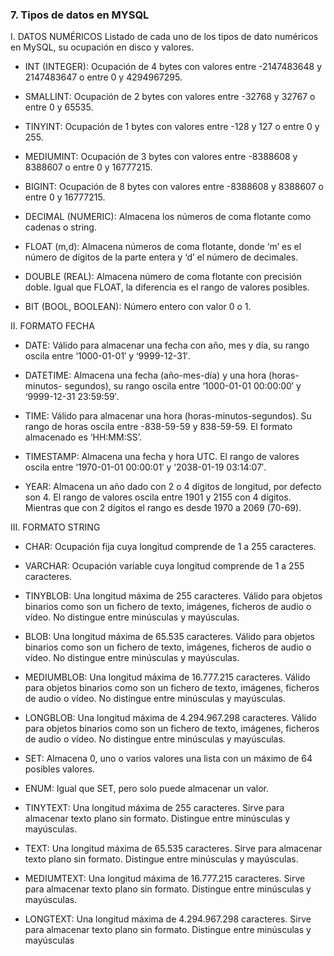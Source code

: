 ### 7. Tipos de datos en MYSQL
I. DATOS NUMÉRICOS
Listado de cada uno de los tipos de dato numéricos en MySQL, su ocupación en disco y
valores.

* INT (INTEGER): Ocupación de 4 bytes con valores entre -2147483648 y
2147483647 o entre 0 y 4294967295.

* SMALLINT: Ocupación de 2 bytes con valores entre -32768 y 32767 o entre 0
y 65535.

* TINYINT: Ocupación de 1 bytes con valores entre -128 y 127 o entre 0 y 255.

* MEDIUMINT: Ocupación de 3 bytes con valores entre -8388608 y 8388607 o
entre 0 y 16777215.

* BIGINT: Ocupación de 8 bytes con valores entre -8388608 y 8388607 o entre 0 y 16777215.

* DECIMAL (NUMERIC): Almacena los números de coma flotante como cadenas
o string.

* FLOAT (m,d): Almacena números de coma flotante, donde ‘m’ es el número
de dígitos de la parte entera y ‘d’ el número de decimales.

* DOUBLE (REAL): Almacena número de coma flotante con precisión doble.
Igual que FLOAT, la diferencia es el rango de valores posibles.

* BIT (BOOL, BOOLEAN): Número entero con valor 0 o 1.

II. FORMATO FECHA

* DATE: Válido para almacenar una fecha con año, mes y día, su rango oscila
entre ‘1000-01-01′ y ‘9999-12-31′.

* DATETIME: Almacena una fecha (año-mes-día) y una hora (horas-minutos-
segundos), su rango oscila entre ‘1000-01-01 00:00:00′ y ‘9999-12-31
23:59:59′.

* TIME: Válido para almacenar una hora (horas-minutos-segundos). Su rango
de horas oscila entre -838-59-59 y 838-59-59. El formato almacenado es
‘HH:MM:SS’.

* TIMESTAMP: Almacena una fecha y hora UTC. El rango de valores oscila entre
‘1970-01-01 00:00:01′ y ‘2038-01-19 03:14:07′.

* YEAR: Almacena un año dado con 2 o 4 dígitos de longitud, por defecto son 4.
El rango de valores oscila entre 1901 y 2155 con 4 dígitos. Mientras que con
2 dígitos el rango es desde 1970 a 2069 (70-69).

III. FORMATO STRING

* CHAR: Ocupación fija cuya longitud comprende de 1 a 255 caracteres.

* VARCHAR: Ocupación variable cuya longitud comprende de 1 a 255
caracteres.

* TINYBLOB: Una longitud máxima de 255 caracteres. Válido para objetos
binarios como son un fichero de texto, imágenes, ficheros de audio o vídeo.
No distingue entre minúsculas y mayúsculas.

* BLOB: Una longitud máxima de 65.535 caracteres. Válido para objetos
binarios como son un fichero de texto, imágenes, ficheros de audio o vídeo.
No distingue entre minúsculas y mayúsculas.

* MEDIUMBLOB: Una longitud máxima de 16.777.215 caracteres. Válido para
objetos binarios como son un fichero de texto, imágenes, ficheros de audio o
vídeo. No distingue entre minúsculas y mayúsculas.

* LONGBLOB: Una longitud máxima de 4.294.967.298 caracteres. Válido para
objetos binarios como son un fichero de texto, imágenes, ficheros de audio o
vídeo. No distingue entre minúsculas y mayúsculas.

* SET: Almacena 0, uno o varios valores una lista con un máximo de 64 posibles
valores.

* ENUM: Igual que SET, pero solo puede almacenar un valor.

* TINYTEXT: Una longitud máxima de 255 caracteres. Sirve para almacenar
texto plano sin formato. Distingue entre minúsculas y mayúsculas.

* TEXT: Una longitud máxima de 65.535 caracteres. Sirve para almacenar texto
plano sin formato. Distingue entre minúsculas y mayúsculas.

* MEDIUMTEXT: Una longitud máxima de 16.777.215 caracteres. Sirve para
almacenar texto plano sin formato. Distingue entre minúsculas y mayúsculas.

* LONGTEXT: Una longitud máxima de 4.294.967.298 caracteres. Sirve para
almacenar texto plano sin formato. Distingue entre minúsculas y mayúsculas